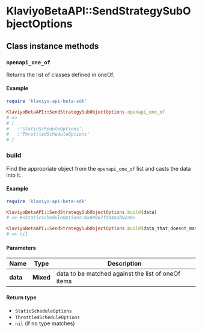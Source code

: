 # KlaviyoBetaAPI::SendStrategySubObjectOptions

## Class instance methods

### `openapi_one_of`

Returns the list of classes defined in oneOf.

#### Example

```ruby
require 'klaviyo-api-beta-sdk'

KlaviyoBetaAPI::SendStrategySubObjectOptions.openapi_one_of
# =>
# [
#   :'StaticScheduleOptions',
#   :'ThrottledScheduleOptions'
# ]
```

### build

Find the appropriate object from the `openapi_one_of` list and casts the data into it.

#### Example

```ruby
require 'klaviyo-api-beta-sdk'

KlaviyoBetaAPI::SendStrategySubObjectOptions.build(data)
# => #<StaticScheduleOptions:0x00007fdd4aab02a0>

KlaviyoBetaAPI::SendStrategySubObjectOptions.build(data_that_doesnt_match)
# => nil
```

#### Parameters

| Name | Type | Description |
| ---- | ---- | ----------- |
| **data** | **Mixed** | data to be matched against the list of oneOf items |

#### Return type

- `StaticScheduleOptions`
- `ThrottledScheduleOptions`
- `nil` (if no type matches)

